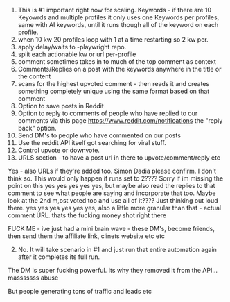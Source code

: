 1.  This is #1 important right now for scaling. Keywords - if there are 10 Keyowrds and multiple profiles it only uses one Keywords per profiles, same with AI keywords, until it runs though all of the keyword on each profile.
2.  when 10 kw 20 profiles loop with 1 at a time restarting so 2 kw per.
3.  apply delay/waits to -playwright repo.
4.  split each actionable kw or url per-profile
5.  comment sometimes takes in to much of the top comment as context
6.  Comments/Replies on a post with the keywords anywhere in the title or the content
7.  scans for the highest upvoted comment - then reads it and creates something completely unique using the same format based on that comment
8.  Option to save posts in Reddit
9.  Option to reply to comments of people who have replied to our comments via this page https://www.reddit.com/notifications the "reply back" option.
10. Send DM's to people who have commented on our posts
11. Use the reddit API itself got searching for viral stuff.
12. Control upvote or downvote.
13. URLS section - to have a post url in there to upvote/comment/reply etc

Yes - also URLs if they're added too.
Simon Dadia please confirm. I don't think so. This would only happen if runs set to 2???? Sorry if im missing the point on this
yes
yes
yes
yes
yes, but maybe also read the replies to that comment to see what people are saying and incorporate that too. Maybe look at the 2nd m,ost voted too and use all of it???? Just thinking out loud there. 
yes
yes
yes
yes
yes
yes, also a little more granular than that - actual comment URL. thats the fucking money shot right there


FUCK ME - ive just had a mini brain wave - these DM's, become friends, then send them the affiliate link, clinets website etc etc
 
 
2. No. It will take scenario in #1 and just run that entire automation again after it completes its full run.
 
The DM is super fucking powerful. Its why they removed it from the API... masssssss abuse
 
But people generating tons of traffic and leads etc
 
